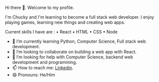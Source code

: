  Hi there 👋. Welcome to my profile. 

 I'm Chucky and I'm learning to become a full stack web developer. I enjoy playing games, learning new things and creating web apps. 

 Current skills I have are :
 • React
 • HTML 
 • CSS 
 • Node


- 🌱 I’m currently learning Python, Computer Science, Full stack web development.
- 👯 I’m looking to collaborate on building a web app with React.
- 🤔 I’m looking for help with Computer Science, backend web development and programming. 
- 📫 How to reach me: [Linkedin](https://www.linkedin.com/in/chucky-qiu/). 
- 😄 Pronouns: He/Him

